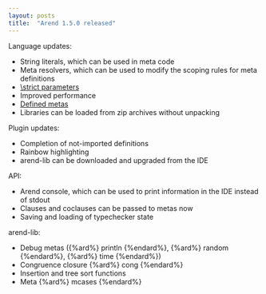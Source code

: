 ```yaml
---
layout: posts
title:  "Arend 1.5.0 released"
---
```


Language updates:
* String literals, which can be used in meta code
* Meta resolvers, which can be used to modify the scoping rules for meta definitions
* [\strict parameters](/documentation/language-reference/definitions/parameters#strict-parameters)
* Improved performance
* [Defined metas](/documentation/language-reference/definitions/metas)
* Libraries can be loaded from zip archives without unpacking

Plugin updates:
* Completion of not-imported definitions
* Rainbow highlighting
* arend-lib can be downloaded and upgraded from the IDE

API:
* Arend console, which can be used to print information in the IDE instead of stdout
* Clauses and coclauses can be passed to metas now
* Saving and loading of typechecker state

arend-lib:
* Debug metas ({%ard%} println {%endard%}, {%ard%} random {%endard%}, {%ard%} time {%endard%})
* Congruence closure {%ard%} cong {%endard%}
* Insertion and tree sort functions
* Meta {%ard%} mcases {%endard%}
